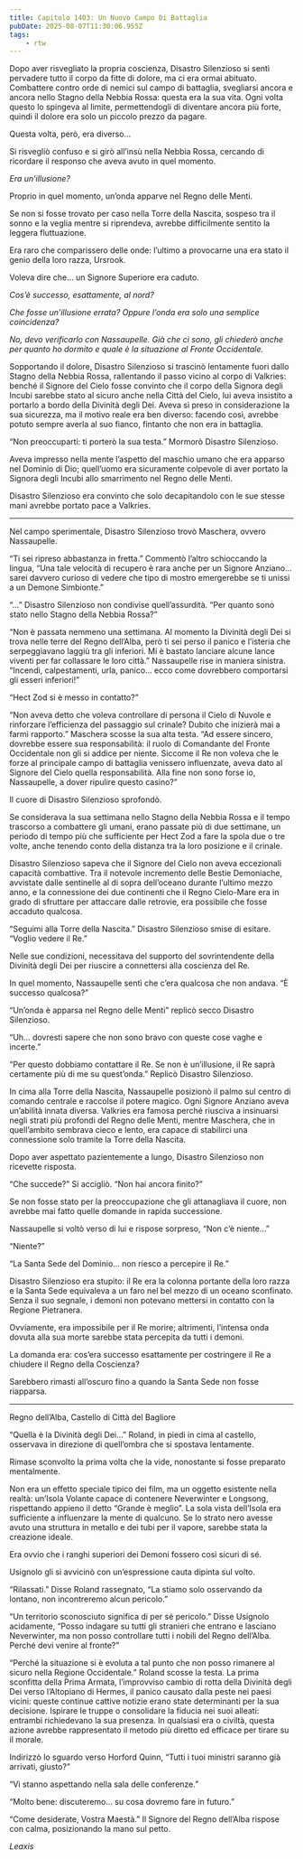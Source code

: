 ```yaml
---
title: Capitolo 1403: Un Nuovo Campo Di Battaglia
pubDate: 2025-08-07T11:30:06.955Z
tags:
    - rtw
---
```



Dopo aver risvegliato la propria coscienza, Disastro Silenzioso si sentì pervadere tutto il corpo da fitte di dolore, ma ci era ormai abituato. Combattere contro orde di nemici sul campo di battaglia, svegliarsi ancora e ancora nello Stagno della Nebbia Rossa: questa era la sua vita. Ogni volta questo lo spingeva al limite, permettendogli di diventare ancora più forte, quindi il dolore era solo un piccolo prezzo da pagare.


Questa volta, però, era diverso…


Si risvegliò confuso e si girò all’insù nella Nebbia Rossa, cercando di ricordare il responso che aveva avuto in quel momento.


<em>Era un’illusione?</em>


Proprio in quel momento, un’onda apparve nel Regno delle Menti.


Se non si fosse trovato per caso nella Torre della Nascita, sospeso tra il sonno e la veglia mentre si riprendeva, avrebbe difficilmente sentito la leggera fluttuazione.


Era raro che comparissero delle onde: l’ultimo a provocarne una era stato il genio della loro razza, Ursrook.


Voleva dire che… un Signore Superiore era caduto.


<em>Cos’è successo, esattamente, al nord?</em>


<em>Che fosse un’illusione errata? Oppure l’onda era solo una semplice coincidenza?</em>


<em>No, devo verificarlo con Nassaupelle. Già che ci sono, gli chiederò anche per quanto ho dormito e quale è la situazione al Fronte Occidentale.</em>


Sopportando il dolore, Disastro Silenzioso si trascinò lentamente fuori dallo Stagno della Nebbia Rossa, rallentando il passo vicino al corpo di Valkries: benché il Signore del Cielo fosse convinto che il corpo della Signora degli Incubi sarebbe stato al sicuro anche nella Città del Cielo, lui aveva insistito a portarlo a bordo della Divinità degli Dei. Aveva sì preso in considerazione la sua sicurezza, ma il motivo reale era ben diverso: facendo così, avrebbe potuto sempre averla al suo fianco, fintanto che non era in battaglia.


“Non preoccuparti: ti porterò la sua testa.” Mormorò Disastro Silenzioso.






Aveva impresso nella mente l’aspetto del maschio umano che era apparso nel Dominio di Dio; quell’uomo era sicuramente colpevole di aver portato la Signora degli Incubi allo smarrimento nel Regno delle Menti.


Disastro Silenzioso era convinto che solo decapitandolo con le sue stesse mani avrebbe portato pace a Valkries.






***






Nel campo sperimentale, Disastro Silenzioso trovò Maschera, ovvero Nassaupelle.


“Ti sei ripreso abbastanza in fretta.” Commentò l’altro schioccando la lingua, “Una tale velocità di recupero è rara anche per un Signore Anziano… sarei davvero curioso di vedere che tipo di mostro emergerebbe se ti unissi a un Demone Simbionte.”


“…” Disastro Silenzioso non condivise quell’assurdità. “Per quanto sono stato nello Stagno della Nebbia Rossa?”


“Non è passata nemmeno una settimana. Al momento la Divinità degli Dei si trova nelle terre del Regno dell’Alba, però ti sei perso il panico e l’isteria che serpeggiavano laggiù tra gli inferiori. Mi è bastato lanciare alcune lance viventi per far collassare le loro città.” Nassaupelle rise in maniera sinistra. “Incendi, calpestamenti, urla, panico… ecco come dovrebbero comportarsi gli esseri inferiori!”


“Hect Zod si è messo in contatto?”


“Non aveva detto che voleva controllare di persona il Cielo di Nuvole e rinforzare l’efficienza del passaggio sul crinale? Dubito che inizierà mai a farmi rapporto.” Maschera scosse la sua alta testa. “Ad essere sincero, dovrebbe essere sua responsabilità: il ruolo di Comandante del Fronte Occidentale non gli si addice per niente. Siccome il Re non voleva che le forze al principale campo di battaglia venissero influenzate, aveva dato al Signore del Cielo quella responsabilità. Alla fine non sono forse io, Nassaupelle, a dover ripulire questo casino?”


Il cuore di Disastro Silenzioso sprofondò.


Se considerava la sua settimana nello Stagno della Nebbia Rossa e il tempo trascorso a combattere gli umani, erano passate più di due settimane, un periodo di tempo più che sufficiente per Hect Zod a fare la spola due o tre volte, anche tenendo conto della distanza tra la loro posizione e il crinale.


Disastro Silenzioso sapeva che il Signore del Cielo non aveva eccezionali capacità combattive. Tra il notevole incremento delle Bestie Demoniache, avvistate dalle sentinelle al di sopra dell’oceano durante l’ultimo mezzo anno, e la connessione dei due continenti che il Regno Cielo-Mare era in grado di sfruttare per attaccare dalle retrovie, era possibile che fosse accaduto qualcosa.


“Seguimi alla Torre della Nascita.” Disastro Silenzioso smise di esitare. “Voglio vedere il Re.”


Nelle sue condizioni, necessitava del supporto del sovrintendente della Divinità degli Dei per riuscire a connettersi alla coscienza del Re.


In quel momento, Nassaupelle sentì che c’era qualcosa che non andava. “È successo qualcosa?”


“Un’onda è apparsa nel Regno delle Menti” replicò secco Disastro Silenzioso.


“Uh… dovresti sapere che non sono bravo con queste cose vaghe e incerte.”


“Per questo dobbiamo contattare il Re. Se non è un’illusione, il Re saprà certamente più di me su quest’onda.” Replicò Disastro Silenzioso.


In cima alla Torre della Nascita, Nassaupelle posizionò il palmo sul centro di comando centrale e raccolse il potere magico. Ogni Signore Anziano aveva un’abilità innata diversa. Valkries era famosa perché riusciva a insinuarsi negli strati più profondi del Regno delle Menti, mentre Maschera, che in quell’ambito sembrava cieco e lento, era capace di stabilirci una connessione solo tramite la Torre della Nascita.


Dopo aver aspettato pazientemente a lungo, Disastro Silenzioso non ricevette risposta.


“Che succede?” Si accigliò. “Non hai ancora finito?”


Se non fosse stato per la preoccupazione che gli attanagliava il cuore, non avrebbe mai fatto quelle domande in rapida successione.


Nassaupelle si voltò verso di lui e rispose sorpreso, “Non c’è niente…”


“Niente?”


“La Santa Sede del Dominio… non riesco a percepire il Re.”


Disastro Silenzioso era stupito: il Re era la colonna portante della loro razza e la Santa Sede equivaleva a un faro nel bel mezzo di un oceano sconfinato. Senza il suo segnale, i demoni non potevano mettersi in contatto con la Regione Pietranera.


Ovviamente, era impossibile per il Re morire; altrimenti, l’intensa onda dovuta alla sua morte sarebbe stata percepita da tutti i demoni.


La domanda era: cos’era successo esattamente per costringere il Re a chiudere il Regno della Coscienza?


Sarebbero rimasti all’oscuro fino a quando la Santa Sede non fosse riapparsa.






***






Regno dell’Alba, Castello di Città del Bagliore


“Quella è la Divinità degli Dei…” Roland, in piedi in cima al castello, osservava in direzione di quell’ombra che si spostava lentamente.


Rimase sconvolto la prima volta che la vide, nonostante si fosse preparato mentalmente.


Non era un effetto speciale tipico dei film, ma un oggetto esistente nella realtà: un’Isola Volante capace di contenere Neverwinter e Longsong, rispettando appieno il detto “Grande è meglio”. La sola vista dell’Isola era sufficiente a influenzare la mente di qualcuno. Se lo strato nero avesse avuto una struttura in metallo e dei tubi per il vapore, sarebbe stata la creazione ideale.


Era ovvio che i ranghi superiori dei Demoni fossero così sicuri di sé.


Usignolo gli si avvicinò con un’espressione cauta dipinta sul volto.


“Rilassati.” Disse Roland rassegnato, “La stiamo solo osservando da lontano, non incontreremo alcun pericolo.”


“Un territorio sconosciuto significa di per sé pericolo.” Disse Usignolo acidamente, “Posso indagare su tutti gli stranieri che entrano e lasciano Neverwinter, ma non posso controllare tutti i nobili del Regno dell’Alba. Perché devi venire al fronte?”


“Perché la situazione si è evoluta a tal punto che non posso rimanere al sicuro nella Regione Occidentale.” Roland scosse la testa. La prima sconfitta della Prima Armata, l’improvviso cambio di rotta della Divinità degli Dei verso l’Altopiano di Hermes, il panico causato dalla peste nei paesi vicini: queste continue cattive notizie erano state determinanti per la sua decisione. Ispirare le truppe o consolidare la fiducia nei suoi alleati: entrambi richiedevano la sua presenza. In qualsiasi era o civiltà, questa azione avrebbe rappresentato il metodo più diretto ed efficace per tirare su il morale.


Indirizzò lo sguardo verso Horford Quinn, “Tutti i tuoi ministri saranno già arrivati, giusto?”


“Vi stanno aspettando nella sala delle conferenze.”


“Molto bene: discuteremo…  su cosa dovremo fare in futuro.”


“Come desiderate, Vostra Maestà.” Il Signore del Regno dell’Alba rispose con calma, posizionando la mano sul petto.










<em>Leaxis</em>




                                


                                



